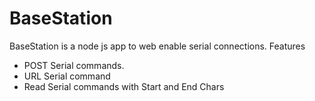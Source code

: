 BaseStation
=========

BaseStation is a node js app to web enable serial connections.
Features
  - POST Serial commands.
  - URL Serial command
  - Read Serial commands with Start and End Chars



